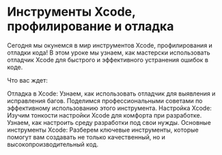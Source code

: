 # Инструменты Xcode, профилирование и отладка

Сегодня мы окунемся в мир инструментов Xcode, профилирования и отладки кода! В этом уроке мы узнаем, как мастерски использовать отладчик Xcode для быстрого и эффективного устранения ошибок в коде.

Что вас ждет:

Отладка в Xcode: Узнаем, как использовать отладчик для выявления и исправления багов. Поделимся профессиональными советами по эффективному использованию этого инструмента.
Настройка Xcode: Изучим тонкости настройки Xcode для комфорта при разработке. Узнаем, как настроить среду разработки под свои нужды.
Основные инструменты Xcode: Разберем ключевые инструменты, которые помогут вам создавать не только качественный, но и высокопроизводительный код. 